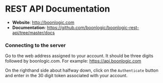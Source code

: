 # REST API Documentation

- __Website__: http://boonlogic.com
- __Documentation__: https://github.com/boonlogic/boonlogic-rest-api/tree/master/docs

### Connecting to the server
Go to the web address assigned to your account. It should be three digits followed by boonlogic.com. For example: https://api.boonlogic.com

On the righthand side about halfway down, click on the `Authenticate` button and enter in the 30 digit token associated with your account.
